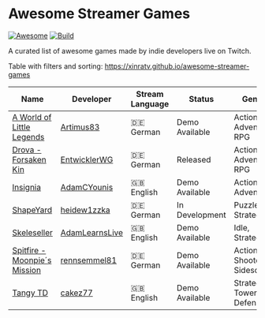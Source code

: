 # Awesome Streamer Games
[![Awesome](https://cdn.rawgit.com/sindresorhus/awesome/d7305f38d29fed78fa85652e3a63e154dd8e8829/media/badge.svg)](https://github.com/sindresorhus/awesome)
[![Build](https://github.com/xinraTV/awesome-streamer-games/actions/workflows/ci.yaml/badge.svg)](https://github.com/xinraTV/awesome-streamer-games/actions/workflows/ci.yaml)

A curated list of awesome games made by indie developers live on Twitch.

Table with filters and sorting: https://xinratv.github.io/awesome-streamer-games

<!-- TABLE BEGIN -->
| Name | Developer | Stream Language | Status | Genres |
| ---- | --------- | --------------- | ------ | ------ |
| [A World of Little Legends](https://store.steampowered.com/app/1476680/A_World_of_Little_Legends/) | [Artimus83](https://www.twitch.tv/artimus83) | 🇩🇪 German | Demo Available | Action, Adventure, RPG |
| [Drova - Forsaken Kin](https://store.steampowered.com/app/1585180/Drova__Forsaken_Kin/) | [EntwicklerWG](https://www.twitch.tv/entwicklerwg) | 🇩🇪 German | Released  | Action, Adventure, RPG |
| [Insignia](https://uppon-hill.itch.io/insignia) | [AdamCYounis](https://www.twitch.tv/adamcyounis) | 🇬🇧 English | Demo Available | Action, Adventure
| [ShapeYard](https://heidew1zzka.itch.io/shapeyard) | [heidew1zzka](https://www.twitch.tv/heidew1zzka) | 🇩🇪 German | In Development | Puzzle, Strategy |
| [Skeleseller](https://store.steampowered.com/app/3226210/Skeleseller/) | [AdamLearnsLive](https://www.twitch.tv/adamlearnslive) | 🇬🇧 English | Demo Available | Idle, Strategy |
| [Spitfire - Moonpie´s Mission](https://store.steampowered.com/app/3339350/Spitfire__Moonpies_Mission/) | [rennsemmel81](https://www.twitch.tv/rennsemmel81) | 🇩🇪 German | Demo Available | Action, Rail Shooter, Sidescroller |
| [Tangy TD](https://store.steampowered.com/app/2245620/Tangy_TD/) | [cakez77](https://www.twitch.tv/cakez77) | 🇬🇧 English | Demo Available | Strategy, Tower Defense |
<!-- TABLE END -->
